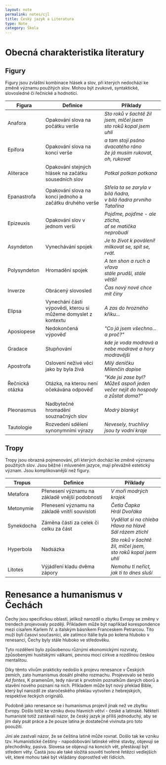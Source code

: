 ```yaml
---
layout: note
permalink: notes/cjl
title: Český jazyk a Literatura
type: Note
category: Škola
---
```


# Obecná charakteristika literatury

## Figury

Figury jsou zvláštní kombinace hlásek a slov, při kterých nedochází ke změně významu použitých slov. Mohou být zvukové, syntaktické, slovosledné či řečnické a hodnotící.

| Figura | Definice | Příklady |
| ------ | -------- | -------- |
| Anafora | Opakování slova na počátku verše | *Sto roků v šachtě žil jsem, mlčel jsem <br> sto roků kopal jsem uhlí* |
| Epifora | Opakování slova na konci verše | *a tam stojí psáno <br> dvacatého ráno <br> že já musím rukovat, <br> oh, rukovat* |
| Aliterace | Opakování stejných hlásek na začátku sousedních slov | *Potkal potkan potkana* |
| Epanastrofa | Opakování slova na konci jednoho a začátku druhého verše | *Střela ta se zaryla v bílá ňadra, <br> v bílá ňadra prvního Tatařína* |
| Epizeuxis | Opakování slov v jednom verši | *Pojďme, pojďme - ale zticha, <br> ať se matička neprobudí* |
| Asyndeton | Vynechávání spojek | *Je to život k poválení! <br> milkovat se, spít se, rvát.* |
| Polysyndeton | Hromadění spojek | *A ten shon a ruch a vřava <br> stále prudší, stále větší!* |
| Inverze | Obrácený slovosled | *Čas nový nové chce mít činy* |
| Elipsa | Vynechání části výpovědi, kterou si můžeme domyslet z kontextu | *A zas do hrozného křiku...* |
| Aposiopese | Nedokončená výpověď | *"Co já jsem všechno... a proč?"* |
| Gradace | Stupňování | *kde je voda modravá a nebe modravé a hory modravější* |
| Apostrofa | Oslovení neživé věci jako by byla živá | *Milý deníčku <br> Milenčin dopise* |
| Řečnická otázka | Otázka, na kterou není očekávána odpověď | *"Kde jsi zase byl? Můžeš aspoň jeden večer nejít do hospody a zůstat doma?"* |
| Pleonasmus | Nadbytečné hromadění souznačných slov | *Modrý blankyt* |
| Tautologie | Rozvedení sdělení synonymními výrazy | *Nevesely, truchlivy jsou ty vodní kraje* |

## Tropy

Tropy jsou obrazná pojmenování, při kterých dochází ke změně významu použitých slov. Jsou běžné i mluveném jazyce, mají převážně estetický význam. Jsou komplikovanější než figury.

| Tropus | Definice | Příklady |
| ------ | -------- | -------- |
| Metafora | Přenesení významu na základě vnější podobnosti | *V moři modrých krajek* |
| Metonymie | Přenesení významu na základě vnitří souvisloti | *Četla Čapka <br> Hrál Dvořáka* |
| Synekdocha | Záměna části za celek či celku za část | *Vydělat si na chleba <br> Hlava na hlavě <br> Sál rázem ztichl* |
| Hyperbola | Nadsázka | *Sto roků v šachtě žil, mlčel jsem, <br> sto roků kopal jsem uhlí* |
| Litotes | Výjádření kladu dvěma zápory | *Nemohu ti neříct, jak ti to dnes sluší* |

# Renesance a humanismus v Čechách

Čechy jsou specifickou oblastí, jelikož narozdíl o zbytku Evropy se změny v trendech projevovaly později. Příkladem může být například korespondence mezi císařem Karlem IV. a italským básníkem Franceskem Petrarcou. Tito muži byli časoví současníci, ale zatímco Itálie byla po kolena hluboko v renesanci, Čechy byly stále hluboko ve středověku.

Tyto rozdělení bylo způsobenou různými ekonomickými rozvraty, způsobenými husitskými válkami, pevnou mocí církve a rozdílnou českou mentalitou.

Díky těmto vlivům prakticky nedošlo k projevu renesance v Českých zemích, zato humanismus dosáhl plného rozmachu. Projevovalo se heslo *Ad fontes*, K pramenům, tedy návrat k prvotním poznatkům daných oborů a stavění nového poznaní na nich. Příkladem může být nový překlad Bible, který byl narozdíl ze staročeského překlau vytvořen z hebrejských, respektive řeckých originálů.

Podobně jako renesance se i humanismus projevil jinak než ve zbytku Evropy. Došlo totiž ke vzniku dvou hlavních větví - české a latinské. Někteří humanisté totiž zastávali názor, že český jazyk je příliš jednoduchý, aby se jím daly psát práce a že pouze latina je dostatečné vivinuta pro toto pooužití.

Jiní ale zastvali názor, že se čeština latině může rovnat. Došlo tak ke vzniku tzv. Humanistické češtiny - napodobování latinské větné stavby, objevují se přechodníky, pasiva. Slovesa se objevují na koncích vět, přestávají být středem věty. Častá jsou ale také složitá souvětí tvořené řetězci vedlejších vět, které mohou také být vkládány doprostřed vět řídících.
